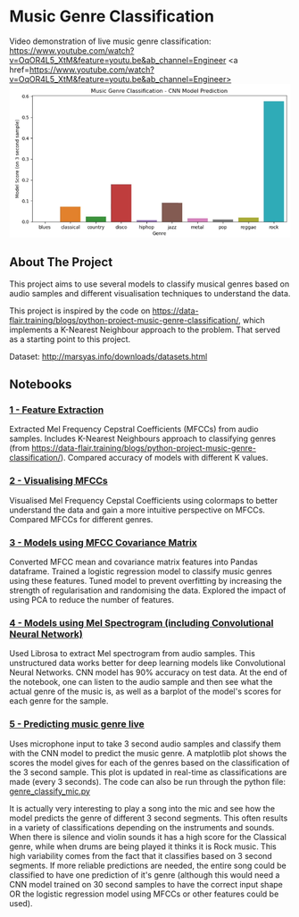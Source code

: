 # Music Genre Classification

Video demonstration of live music genre classification: https://www.youtube.com/watch?v=OqOR4L5_XtM&feature=youtu.be&ab_channel=Engineer
<a href=https://www.youtube.com/watch?v=OqOR4L5_XtM&feature=youtu.be&ab_channel=Engineer><img src="readme_pic.png" alt="video link"> </a>

<!-- ABOUT THE PROJECT -->
## About The Project

This project aims to use several models to classify musical genres based on audio samples and different visualisation techniques to understand the data.
 
This project is inspired by the code on https://data-flair.training/blogs/python-project-music-genre-classification/, which implements a K-Nearest Neighbour approach to the problem. That served as a starting point to this project.
 
Dataset: http://marsyas.info/downloads/datasets.html


<!-- Notebooks -->
## Notebooks

### <a href="https://github.com/alexpondaven/Music-Genre-Classification/blob/main/1-Feature-Extraction.ipynb">1 - Feature Extraction</a>

Extracted Mel Frequency Cepstral Coefficients (MFCCs) from audio samples. Includes K-Nearest Neighbours approach to classifying genres (from https://data-flair.training/blogs/python-project-music-genre-classification/). Compared accuracy of models with different K values.

### <a href="https://github.com/alexpondaven/Music-Genre-Classification/blob/main/2-Visualising%20MFCCs.ipynb">2 - Visualising MFCCs</a>

Visualised Mel Frequency Cepstal Coefficients using colormaps to better understand the data and gain a more intuitive perspective on MFCCs. Compared MFCCs for different genres.

### <a href="https://github.com/alexpondaven/Music-Genre-Classification/blob/main/3-Models%20using%20Covariance%20matrix.ipynb">3 - Models using MFCC Covariance Matrix</a>

Converted MFCC mean and covariance matrix features into Pandas dataframe. Trained a logistic regression model to classify music genres using these features. Tuned model to prevent overfitting by increasing the strength of regularisation and randomising the data. Explored the impact of using PCA to reduce the number of features. 

### <a href="https://github.com/alexpondaven/Music-Genre-Classification/blob/main/4-Models%20using%20Mel%20Spectogram%20(including%20CNN).ipynb">4 - Models using Mel Spectrogram (including Convolutional Neural Network)</a>

Used Librosa to extract Mel spectrogram from audio samples. This unstructured data works better for deep learning models like Convolutional Neural Networks. CNN model has 90% accuracy on test data. At the end of the notebook, one can listen to the audio sample and then see what the actual genre of the music is, as well as a barplot of the model's scores for each genre for the sample.

### <a href="https://github.com/alexpondaven/Music-Genre-Classification/blob/main/5%20-%20Predicting%20music%20genre%20live.ipynb">5 - Predicting music genre live</a>

Uses microphone input to take 3 second audio samples and classify them with the CNN model to predict the music genre. A matplotlib plot shows the scores the model gives for each of the genres based on the classification of the 3 second sample. This plot is updated in real-time as classifications are made (every 3 seconds). The code can also be run through the python file: <a href="https://github.com/alexpondaven/Music-Genre-Classification/blob/main/genre_classify_mic.py">genre_classify_mic.py</a>

It is actually very interesting to play a song into the mic and see how the model predicts the genre of different 3 second segments. This often results in a variety of classifications depending on the instruments and sounds. When there is silence and violin sounds it has a high score for the Classical genre, while when drums are being played it thinks it is Rock music. This high variability comes from the fact that it classifies based on 3 second segments. If more reliable predictions are needed, the entire song could be classified to have one prediction of it's genre (although this would need a CNN model trained on 30 second samples to have the correct input shape OR the logistic regression model using MFCCs or other features could be used).
